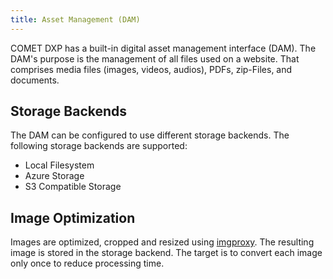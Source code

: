 ```yaml
---
title: Asset Management (DAM)
---
```


COMET DXP has a built-in digital asset management interface (DAM). The DAM's purpose is the management of all files used on a website. That comprises media files (images, videos, audios), PDFs, zip-Files, and documents.

## Storage Backends

The DAM can be configured to use different storage backends. The following storage backends are supported:

-   Local Filesystem
-   Azure Storage
-   S3 Compatible Storage

## Image Optimization

Images are optimized, cropped and resized using [imgproxy](https://imgproxy.net/). The resulting image is stored in the storage backend. The target is to convert each image only once to reduce processing time.
